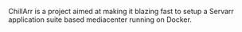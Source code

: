 ChillArr is a project aimed at making it blazing fast to setup a Servarr application suite based mediacenter running on Docker.